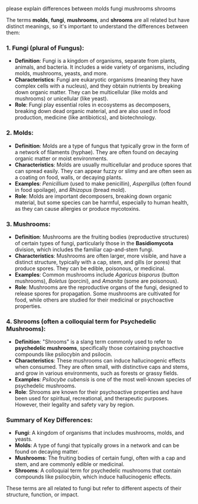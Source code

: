 please explain differences between molds fungi mushrooms shrooms

The terms **molds**, **fungi**, **mushrooms**, and **shrooms** are all related but have distinct meanings, so it's important to understand the differences between them:

### 1. **Fungi (plural of Fungus)**:
- **Definition**: Fungi is a kingdom of organisms, separate from plants, animals, and bacteria. It includes a wide variety of organisms, including molds, mushrooms, yeasts, and more.
- **Characteristics**: Fungi are eukaryotic organisms (meaning they have complex cells with a nucleus), and they obtain nutrients by breaking down organic matter. They can be multicellular (like molds and mushrooms) or unicellular (like yeast).
- **Role**: Fungi play essential roles in ecosystems as decomposers, breaking down dead organic material, and are also used in food production, medicine (like antibiotics), and biotechnology.

### 2. **Molds**:
- **Definition**: Molds are a type of fungus that typically grow in the form of a network of filaments (hyphae). They are often found on decaying organic matter or moist environments.
- **Characteristics**: Molds are usually multicellular and produce spores that can spread easily. They can appear fuzzy or slimy and are often seen as a coating on food, walls, or decaying plants.
- **Examples**: *Penicillium* (used to make penicillin), *Aspergillus* (often found in food spoilage), and *Rhizopus* (bread mold).
- **Role**: Molds are important decomposers, breaking down organic material, but some species can be harmful, especially to human health, as they can cause allergies or produce mycotoxins.

### 3. **Mushrooms**:
- **Definition**: Mushrooms are the fruiting bodies (reproductive structures) of certain types of fungi, particularly those in the **Basidiomycota** division, which includes the familiar cap-and-stem fungi.
- **Characteristics**: Mushrooms are often larger, more visible, and have a distinct structure, typically with a cap, stem, and gills (or pores) that produce spores. They can be edible, poisonous, or medicinal.
- **Examples**: Common mushrooms include *Agaricus bisporus* (button mushrooms), *Boletus* (porcini), and *Amanita* (some are poisonous).
- **Role**: Mushrooms are the reproductive organs of the fungi, designed to release spores for propagation. Some mushrooms are cultivated for food, while others are studied for their medicinal or psychoactive properties.

### 4. **Shrooms** (often a colloquial term for **Psychedelic Mushrooms**):
- **Definition**: "Shrooms" is a slang term commonly used to refer to **psychedelic mushrooms**, specifically those containing psychoactive compounds like psilocybin and psilocin.
- **Characteristics**: These mushrooms can induce hallucinogenic effects when consumed. They are often small, with distinctive caps and stems, and grow in various environments, such as forests or grassy fields.
- **Examples**: *Psilocybe cubensis* is one of the most well-known species of psychedelic mushrooms.
- **Role**: Shrooms are known for their psychoactive properties and have been used for spiritual, recreational, and therapeutic purposes. However, their legality and safety vary by region.

### Summary of Key Differences:
- **Fungi**: A kingdom of organisms that includes mushrooms, molds, and yeasts.
- **Molds**: A type of fungi that typically grows in a network and can be found on decaying matter.
- **Mushrooms**: The fruiting bodies of certain fungi, often with a cap and stem, and are commonly edible or medicinal.
- **Shrooms**: A colloquial term for psychedelic mushrooms that contain compounds like psilocybin, which induce hallucinogenic effects.

These terms are all related to fungi but refer to different aspects of their structure, function, or impact.
